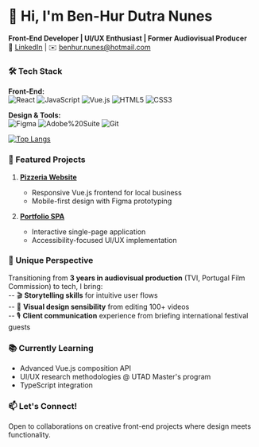 # 👋 Hi, I'm Ben-Hur Dutra Nunes 

**Front-End Developer | UI/UX Enthusiast | Former Audiovisual Producer**  
🔗 [LinkedIn](https://www.linkedin.com/in/ben-hur-nunes/) | ✉️ benhur.nunes@hotmail.com  

### 🛠️ Tech Stack  
**Front-End:**  
![React](https://img.shields.io/badge/-React-61DAFB?logo=react&logoColor=black)
![JavaScript](https://img.shields.io/badge/-JavaScript-F7DF1E?logo=javascript&logoColor=black)
![Vue.js](https://img.shields.io/badge/-Vue.js-4FC08D?logo=vuedotjs&logoColor=white)
![HTML5](https://img.shields.io/badge/-HTML5-E34F26?logo=html5&logoColor=white)
![CSS3](https://img.shields.io/badge/-CSS3-1572B6?logo=css3&logoColor=white)

**Design & Tools:**  
![Figma](https://img.shields.io/badge/-Figma-F24E1E?logo=figma&logoColor=white)
![Adobe%20Suite](https://img.shields.io/badge/-Adobe%20Suite-FF0000?logo=adobe&logoColor=white)
![Git](https://img.shields.io/badge/-Git-F05032?logo=git&logoColor=white)

[![Top Langs](https://github-readme-stats.vercel.app/api/top-langs/?username=BenHurNunes&layout=donut-vertical&theme=radical&hide=roff,shell&exclude_repo=old-repositories)](https://github.com/BenHurNunes)

### 🌟 Featured Projects
1. **[Pizzeria Website](https://github.com/BenHurNunes/pizzaria)**  
   - Responsive Vue.js frontend for local business  
   - Mobile-first design with Figma prototyping  

2. **[Portfolio SPA](project-link)**  
   - Interactive single-page application  
   - Accessibility-focused UI/UX implementation  

### 🎥 Unique Perspective  
Transitioning from **3 years in audiovisual production** (TVI, Portugal Film Commission) to tech, I bring:  
-- 🎬 **Storytelling skills** for intuitive user flows  
-- 🎨 **Visual design sensibility** from editing 100+ videos  
-- 🎙️ **Client communication** experience from briefing international festival guests  

### 📚 Currently Learning  
- Advanced Vue.js composition API  
- UI/UX research methodologies @ UTAD Master's program  
- TypeScript integration

### 📫 Let's Connect!  
Open to collaborations on creative front-end projects where design meets functionality.  
